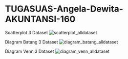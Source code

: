 # TUGASUAS-Angela-Dewita-AKUNTANSI-160

Scatterplot 3 Dataset
![scatterplot_alldataset](https://github.com/AngelaDewitaAyu/TUGASUAS-Angela-Dewita-AKUNTANSI-160/assets/167239973/e1d11a81-35a4-4bfc-b0a1-a60a448aea8b)

Diagram Batang 3 Dataset
![diagram_batang_alldataset](https://github.com/AngelaDewitaAyu/TUGASUAS-Angela-Dewita-AKUNTANSI-160/assets/167239973/aa833017-7b11-43f8-a693-b282ad54d925)

Diagram Venn 3 Dataset
![diagram_venn_alldataset](https://github.com/AngelaDewitaAyu/TUGASUAS-Angela-Dewita-AKUNTANSI-160/assets/167239973/d0d16143-c820-4c79-b025-3ee7e437812f)
